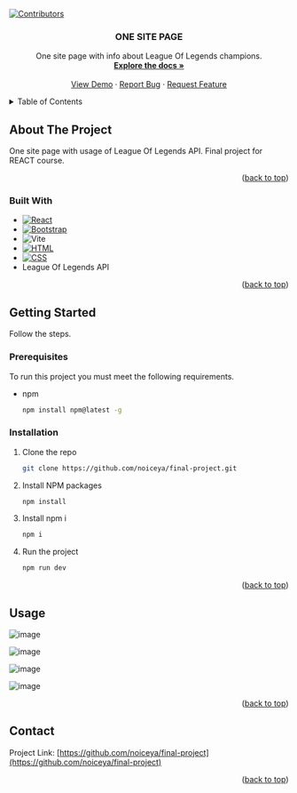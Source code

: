 [![Contributors][contributors-shield]][contributors-url]

<h3 align="center">ONE SITE PAGE</h3>

  <p align="center">
    One site page with info about League Of Legends champions.
    <br />
    <a href="https://github.com/noiceya/final-project"><strong>Explore the docs »</strong></a>
    <br />
    <br />
    <a href="https://github.com/noiceya/final-project">View Demo</a>
    ·
    <a href="https://github.com/noiceya/final-project/issues/new?labels=bug&template=bug-report---.md">Report Bug</a>
    ·
    <a href="https://github.com/noiceya/final-project/issues/new?labels=enhancement&template=feature-request---.md">Request Feature</a>
  </p>
</div>



<!-- TABLE OF CONTENTS -->
<details>
  <summary>Table of Contents</summary>
  <ol>
    <li>
      <a href="#about-the-project">About The Project</a>
      <ul>
        <li><a href="#built-with">Built With</a></li>
      </ul>
    </li>
    <li>
      <a href="#getting-started">Getting Started</a>
      <ul>
        <li><a href="#prerequisites">Prerequisites</a></li>
        <li><a href="#installation">Installation</a></li>
      </ul>
    </li>
    <li><a href="#usage">Usage</a></li>
    <li><a href="#contact">Contact</a></li>
  </ol>
</details>



<!-- ABOUT THE PROJECT -->
## About The Project

One site page with usage of League Of Legends API. Final project for REACT course.

<p align="right">(<a href="#readme-top">back to top</a>)</p>



### Built With

* [![React][React.js]][React-url]
* [![Bootstrap][Bootstrap.com]][Bootstrap-url]
* ![Vite](https://img.shields.io/badge/vite-%23646CFF.svg?style=for-the-badge&logo=vite&logoColor=white)
* [![HTML](https://img.shields.io/badge/HTML-AAA333?style=for-the-badge&logo=html&logoColor=white)]()
* [![CSS](https://img.shields.io/badge/CSS-348ceb?style=for-the-badge&logo=css&logoColor=white)]()
* League Of Legends API

<p align="right">(<a href="#readme-top">back to top</a>)</p>



<!-- GETTING STARTED -->
## Getting Started

Follow the steps.

### Prerequisites

To run this project you must meet the following requirements.
* npm
  ```sh
  npm install npm@latest -g
  ```

### Installation

1. Clone the repo
   ```sh
   git clone https://github.com/noiceya/final-project.git
   ```
2. Install NPM packages
   ```sh
   npm install
   ```
3. Install npm i
   ```js
   npm i
   ```
4. Run the project
   ```js
   npm run dev
   ```

<p align="right">(<a href="#readme-top">back to top</a>)</p>



<!-- USAGE EXAMPLES -->
## Usage

![image](https://github.com/user-attachments/assets/27d900a1-4121-45cd-bec5-0906aac03886)

![image](https://github.com/user-attachments/assets/fcf34fa5-59bc-4d6f-9652-f7b08dd3a509)

![image](https://github.com/user-attachments/assets/eb38e190-2e8b-4952-9cfe-3ff4d6cecec3)

![image](https://github.com/user-attachments/assets/ac2867db-b277-4082-81ea-263b6c435bd0)

<p align="right">(<a href="#readme-top">back to top</a>)</p>


<!-- CONTACT -->
## Contact
Project Link: [https://github.com/noiceya/final-project](https://github.com/noiceya/final-project)

<p align="right">(<a href="#readme-top">back to top</a>)</p>



<!-- MARKDOWN LINKS & IMAGES -->
<!-- https://www.markdownguide.org/basic-syntax/#reference-style-links -->
[contributors-shield]: https://img.shields.io/github/contributors/noiceya/final-project.svg?style=for-the-badge
[contributors-url]: https://github.com/noiceya/final-project/graphs/contributors
[forks-shield]: https://img.shields.io/github/forks/github_username/repo_name.svg?style=for-the-badge
[forks-url]: https://github.com/github_username/repo_name/network/members
[stars-shield]: https://img.shields.io/github/stars/github_username/repo_name.svg?style=for-the-badge
[stars-url]: https://github.com/github_username/repo_name/stargazers
[issues-shield]: https://img.shields.io/github/issues/github_username/repo_name.svg?style=for-the-badge
[issues-url]: https://github.com/github_username/repo_name/issues
[license-shield]: https://img.shields.io/github/license/github_username/repo_name.svg?style=for-the-badge
[license-url]: https://github.com/github_username/repo_name/blob/master/LICENSE.txt
[linkedin-shield]: https://img.shields.io/badge/-LinkedIn-black.svg?style=for-the-badge&logo=linkedin&colorB=555
[linkedin-url]: https://linkedin.com/in/linkedin_username
[product-screenshot]: images/screenshot.png
[Next.js]: https://img.shields.io/badge/next.js-000000?style=for-the-badge&logo=nextdotjs&logoColor=white
[Next-url]: https://nextjs.org/
[React.js]: https://img.shields.io/badge/React-20232A?style=for-the-badge&logo=react&logoColor=61DAFB
[React-url]: https://reactjs.org/
[Vue.js]: https://img.shields.io/badge/Vue.js-35495E?style=for-the-badge&logo=vuedotjs&logoColor=4FC08D
[Vue-url]: https://vuejs.org/
[Angular.io]: https://img.shields.io/badge/Angular-DD0031?style=for-the-badge&logo=angular&logoColor=white
[Angular-url]: https://angular.io/
[Svelte.dev]: https://img.shields.io/badge/Svelte-4A4A55?style=for-the-badge&logo=svelte&logoColor=FF3E00
[Svelte-url]: https://svelte.dev/
[Laravel.com]: https://img.shields.io/badge/Laravel-FF2D20?style=for-the-badge&logo=laravel&logoColor=white
[Laravel-url]: https://laravel.com
[Bootstrap.com]: https://img.shields.io/badge/Bootstrap-563D7C?style=for-the-badge&logo=bootstrap&logoColor=white
[Bootstrap-url]: https://getbootstrap.com
[JQuery.com]: https://img.shields.io/badge/jQuery-0769AD?style=for-the-badge&logo=jquery&logoColor=white
[JQuery-url]: https://jquery.com 
